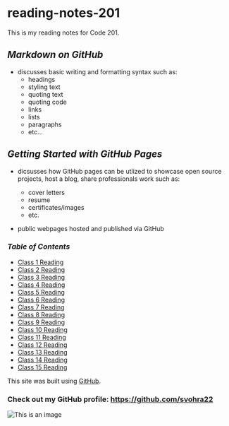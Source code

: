 # reading-notes-201
This is my reading notes for Code 201.

## *Markdown on GitHub*

- discusses basic writing and formatting syntax such as:
  - headings
  - styling text
  - quoting text
  - quoting code
  - links
  - lists
  - paragraphs
  - etc...


## *Getting Started with GitHub Pages*

- dicsusses how GitHub pages can be utlized to showcase open source projects, host a blog, share professionals work such as:
  - cover letters
  - resume
  - certificates/images
  - etc.
  
- public webpages hosted and published via GitHub


### *Table of Contents*

- [Class 1 Reading](class1.md)      
- [Class 2 Reading](class2.md)
- [Class 3 Reading](class3.md)
- [Class 4 Reading](class4.md)
- [Class 5 Reading](class5.md)
- [Class 6 Reading](class6.md)
- [Class 7 Reading](class7.md)
- [Class 8 Reading](class8.md)
- [Class 9 Reading](class9.md)
- [Class 10 Reading](class10.md)
- [Class 11 Reading](class11.md)
- [Class 12 Reading](class12.md)
- [Class 13 Reading](class13.md)
- [Class 14 Reading](class14.md)
- [Class 15 Reading](class15.md)



This site was built using [GitHub](https://github.com/).



### Check out my GitHub profile: https://github.com/svohra22


![This is an image](https://img.tamindir.com/2022/05/476729/github-nedir-ne-ise-yarar-1.jpg)
